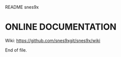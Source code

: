 README snes9x


ONLINE DOCUMENTATION
====================

Wiki: https://github.com/snes9xgit/snes9x/wiki


End of file.
